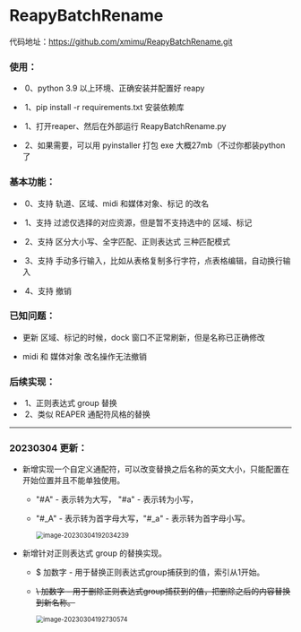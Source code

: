 # ReapyBatchRename

代码地址：https://github.com/xmimu/ReapyBatchRename.git



### 使用：

- ​	0、python 3.9 以上环境、正确安装并配置好 reapy

- ​	1、pip install -r requirements.txt 安装依赖库

- ​	1、打开reaper、然后在外部运行 ReapyBatchRename.py

- ​	2、如果需要，可以用 pyinstaller 打包 exe 大概27mb（不过你都装python了

  

### 基本功能：

- ​	0、支持 轨道、区域、midi 和媒体对象、标记 的改名

- ​	1、支持 过滤仅选择的对应资源，但是暂不支持选中的 区域、标记

- ​	2、支持 区分大小写、全字匹配、正则表达式 三种匹配模式

- ​	3、支持 手动多行输入，比如从表格复制多行字符，点表格编辑，自动换行输入

- ​	4、支持 撤销



### 已知问题：

- 更新 区域、标记的时候，dock 窗口不正常刷新，但是名称已正确修改

- midi 和 媒体对象 改名操作无法撤销

  

### 后续实现：

- ​	1、正则表达式 group 替换
- ​	2、类似 REAPER 通配符风格的替换

------

### 20230304 更新：

- 新增实现一个自定义通配符，可以改变替换之后名称的英文大小，只能配置在开始位置并且不能单独使用。

  - "#A"    - 表示转为大写，            "#a"   - 表示转为小写，

  - "#\_A"  - 表示转为首字母大写，"#\_a"  - 表示转为首字母小写。

    <img src="D:\PycharmProjects\ReapyBatchRename\images\大小写转换" alt="image-20230304192034239" style="zoom: 80%;" />

- 新增针对正则表达式 group 的替换实现。

  - $ 加数字 - 用于替换正则表达式group捕获到的值，索引从1开始。

  - ~~\ 加数字 - 用于删除正则表达式group捕获到的值，把删除之后的内容替换到新名称。~~

    <img src="D:\PycharmProjects\ReapyBatchRename\images\正则替换.png" alt="image-20230304192730574" style="zoom:80%;" />

    